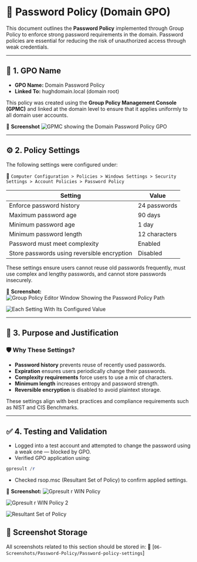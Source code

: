 # 🔐 Password Policy (Domain GPO)

This document outlines the **Password Policy** implemented through Group Policy to enforce strong password requirements in the domain. Password policies are essential for reducing the risk of unauthorized access through weak credentials.

---

## 📛 1. GPO Name

- **GPO Name:** Domain Password Policy
- **Linked To:** hughdomain.local (domain root)

This policy was created using the **Group Policy Management Console (GPMC)** and linked at the domain level to ensure that it applies uniformly to all domain user accounts.

📸 **Screenshot**
![GPMC showing the Domain Password Policy GPO](https://github.com/user-attachments/assets/29c96aa3-0f43-4468-8f87-873f40e98004)

---

## ⚙️ 2. Policy Settings

The following settings were configured under:

📂 `Computer Configuration > Policies > Windows Settings > Security Settings > Account Policies > Password Policy`

| Setting                               | Value                |
|---------------------------------------|----------------------|
| Enforce password history              | 24 passwords         |
| Maximum password age                  | 90 days              |
| Minimum password age                  | 1 day                |
| Minimum password length               | 12 characters        |
| Password must meet complexity         | Enabled              |
| Store passwords using reversible encryption | Disabled         |

These settings ensure users cannot reuse old passwords frequently, must use complex and lengthy passwords, and cannot store passwords insecurely.

📸 **Screenshot:**
![Group Policy Editor Window Showing the Password Policy Path](https://github.com/user-attachments/assets/1ce841d1-5c09-4be7-9196-b48c0d8c84ae)

![Each Setting With Its Configured Value](https://github.com/user-attachments/assets/4938bd3a-8efd-421a-9a8c-82eaf0f54a4f)

---

## 📌 3. Purpose and Justification

### 🛡️ Why These Settings?

- **Password history** prevents reuse of recently used passwords.
- **Expiration** ensures users periodically change their passwords.
- **Complexity requirements** force users to use a mix of characters.
- **Minimum length** increases entropy and password strength.
- **Reversible encryption** is disabled to avoid plaintext storage.

These settings align with best practices and compliance requirements such as NIST and CIS Benchmarks.

---

## ✅ 4. Testing and Validation

- Logged into a test account and attempted to change the password using a weak one — blocked by GPO.
- Verified GPO application using:
```powershell
gpresult /r
```
- Checked rsop.msc (Resultant Set of Policy) to confirm applied settings.

📸 **Screenshot:**
![Gpresult r WIN Policy](https://github.com/user-attachments/assets/5115121c-ce01-41be-a2f8-676dd0bf32d8)

![Gpresult r WIN Policy 2](https://github.com/user-attachments/assets/9b587325-82d6-496c-b71c-08e89f52737d)

![Resultant Set of Policy](https://github.com/user-attachments/assets/2427206f-ffe8-4c92-9ec9-854ad33702a6)

## 📁 Screenshot Storage
All screenshots related to this section should be stored in:
📂 [`06-Screenshots/Password-Policy/Password-policy-settings`]
